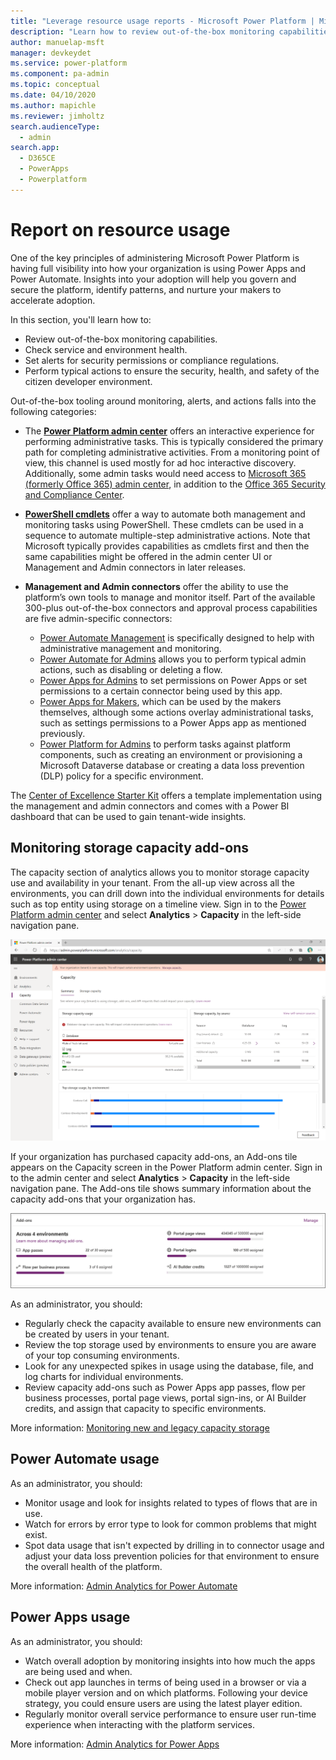 ```yaml
---
title: "Leverage resource usage reports - Microsoft Power Platform | MicrosoftDocs"
description: "Learn how to review out-of-the-box monitoring capabilities, check service and environment health, set alerts on security permissions or compliance regulations, and perform typical actions to ensure a secure, healthy, and safe citizen developer environment."
author: manuelap-msft
manager: devkeydet
ms.service: power-platform
ms.component: pa-admin
ms.topic: conceptual
ms.date: 04/10/2020
ms.author: mapichle
ms.reviewer: jimholtz
search.audienceType: 
  - admin
search.app: 
  - D365CE
  - PowerApps
  - Powerplatform
---
```

# Report on resource usage

One of the key principles of administering Microsoft Power Platform is having full visibility into how your organization is using Power Apps and Power Automate. Insights into your adoption will help you govern and secure the platform, identify patterns, and nurture your makers to accelerate adoption.

In this section, you'll learn how to:

- Review out-of-the-box monitoring capabilities.
- Check service and environment health.
- Set alerts for security permissions or compliance regulations.
- Perform typical actions to ensure the security, health, and safety of the citizen developer environment.

Out-of-the-box tooling around monitoring, alerts, and actions falls into the following categories:

- The **[Power Platform admin center](https://aka.ms/ppac)** offers an interactive experience for performing administrative tasks. This is typically considered the primary path for completing administrative activities. From a monitoring point of view, this channel is used mostly for ad hoc interactive discovery. Additionally, some admin tasks would need access to [Microsoft 365 (formerly Office 365) admin center](https://admin.microsoft.com/), in addition to the [Office 365 Security and Compliance Center](https://protection.office.com/).

- **[PowerShell cmdlets](https://docs.microsoft.com/power-platform/admin/powerapps-powershell#powerapps-cmdlets-for-app-creators-preview)** offer a way to automate both management and monitoring tasks using PowerShell. These cmdlets can be used in a sequence to automate multiple-step administrative actions. Note that Microsoft typically provides capabilities as cmdlets first and then the same capabilities might be offered in the admin center UI or Management and Admin connectors in later releases.

- **Management and Admin connectors** offer the ability to use the platform’s own tools to manage and monitor itself. Part of the available 300-plus out-of-the-box connectors and approval process capabilities are five admin-specific connectors:

  - [Power Automate Management](https://docs.microsoft.com/connectors/flowmanagement/) is specifically designed to help with administrative management and monitoring.
  - [Power Automate for Admins](https://docs.microsoft.com/connectors/microsoftflowforadmins/) allows you to perform typical admin actions, such as disabling or deleting a flow.
  - [Power Apps for Admins](https://docs.microsoft.com/connectors/powerappsforadmins/) to set permissions on Power Apps or set permissions to a certain connector being used by this app.
  - [Power Apps for Makers](https://docs.microsoft.com/connectors/powerappsforappmakers/), which can be used by the makers themselves, although some actions overlay administrational tasks, such as settings permissions to a Power Apps app as mentioned previously.
  - [Power Platform for Admins](https://docs.microsoft.com/connectors/powerplatformforadmins) to perform tasks against platform components, such as creating an environment or provisioning a Microsoft Dataverse database or creating a data loss prevention (DLP) policy for a specific environment.

The [Center of Excellence Starter Kit](https://aka.ms/coestarterkit) offers a template implementation using the management and admin connectors and comes with a Power BI dashboard that can be used to gain tenant-wide insights.

## Monitoring storage capacity add-ons

The capacity section of analytics allows you to monitor storage capacity use and availability in your tenant. From the all-up view across all the environments, you can drill down into the individual environments for details such as top entity using storage on a timeline view. Sign in to the [Power Platform admin center](https://aka.ms/ppac) and select **Analytics** > **Capacity** in the left-side navigation pane.

![Microsoft Power Platform Capacity Analytics](media/resource-usage1.png "Microsoft Power Platform Capacity Analytics")

If your organization has purchased capacity add-ons, an Add-ons tile appears on the Capacity screen in the Power Platform admin center. Sign in to the admin center and select **Analytics** > **Capacity** in the left-side navigation pane. The Add-ons tile shows summary information about the capacity add-ons that your organization has.

![Microsoft Power Platform add-on capacity](media/resource-usage6.png "Microsoft Power Platform add-on capacity")

As an administrator, you should:

- Regularly check the capacity available to ensure new environments can be created by users in your tenant.
- Review the top storage used by environments to ensure you are aware of your top consuming environments.
- Look for any unexpected spikes in usage using the database, file, and log charts for individual environments.
- Review capacity add-ons such as Power Apps app passes, flow per business processes, portal page views, portal sign-ins, or AI Builder credits, and assign that capacity to specific environments.

More information: [Monitoring new and legacy capacity storage](https://docs.microsoft.com/power-platform/admin/whats-new-storage)

## Power Automate usage

As an administrator, you should:

- Monitor usage and look for insights related to types of flows that are in use.
- Watch for errors by error type to look for common problems that might exist.
- Spot data usage that isn't expected by drilling in to connector usage and adjust your data loss prevention policies for that environment to ensure the overall health of the platform.

More information: [Admin Analytics for Power Automate](https://docs.microsoft.com/power-platform/admin/analytics-flow)

## Power Apps usage

As an administrator, you should:

- Watch overall adoption by monitoring insights into how much the apps are being used and when.
- Check out app launches in terms of being used in a browser or via a mobile player version and on which platforms. Following your device strategy, you could ensure users are using the latest player edition.
- Regularly monitor overall service performance to ensure user run-time experience when interacting with the platform services.

More information: [Admin Analytics for Power Apps](https://docs.microsoft.com/power-platform/admin/analytics-powerapps)
